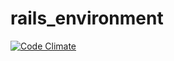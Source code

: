 # rails_environment

[![Code Climate](https://codeclimate.com/github/stevedowney/rails_environment.png)](https://codeclimate.com/github/stevedowney/rails_environment)

